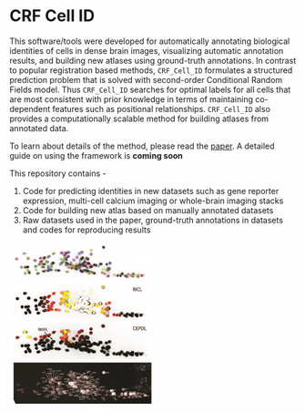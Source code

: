 # CRF Cell ID

This software/tools were developed for automatically annotating biological identities of cells in dense brain images, visualizing automatic annotation results, and building new atlases using ground-truth annotations. In contrast to popular registration based methods, `CRF_Cell_ID` formulates a structured prediction problem that is solved with second-order Conditional Random Fields model. Thus `CRF_Cell_ID` searches for optimal labels for all cells that are most consistent with prior knowledge in terms of maintaining co-dependent features such as positional relationships. `CRF_Cell_ID` also provides a computationally scalable method for building atlases from annotated data.

To learn about details of the method, please read the <a href="https://www.biorxiv.org/content/10.1101/2020.03.10.986356v1">paper</a>. A detailed guide on using the framework is __coming soon__

This repository contains - 
1. Code for predicting identities in new datasets such as gene reporter expression, multi-cell calcium imaging or whole-brain imaging stacks
2. Code for building new atlas based on manually annotated datasets
3. Raw datasets used in the paper, ground-truth annotations in datasets and codes for reproducing results

<img src = "extra/readme_img_v2.jpg" width=50%>
	
	
	
  

  
